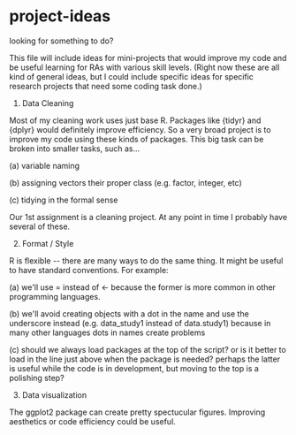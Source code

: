 # project-ideas
looking for something to do?

This file will include ideas for mini-projects that would improve my code and be useful learning for RAs with various skill levels. (Right now these are all kind of general ideas, but I could include specific ideas for specific research projects that need some coding task done.)


 1. Data Cleaning

Most of my cleaning work uses just base R. Packages like {tidyr} and {dplyr} would definitely improve efficiency. So a very broad project is to improve my code using these kinds of packages. This big task can be broken into smaller tasks, such as...


 (a) variable naming
 
 (b) assigning vectors their proper class (e.g. factor, integer, etc)
 
 (c) tidying in the formal sense
 
 Our 1st assignment is a cleaning project. At any point in time I probably have several of these.
 
 
 
 2. Format / Style
 
R is flexible -- there are many ways to do the same thing. It might be useful to have standard conventions. For example:
 
 (a) we'll use = instead of <- because the former is more common in other programming languages.
 
 (b) we'll avoid creating objects with a dot in the name and use the underscore instead (e.g. data_study1 instead of data.study1) because in many other languages dots in names create problems
 
 (c) should we always load packages at the top of the script? or is it better to load in the line just above when the package is needed? perhaps the latter is useful while the code is in development, but moving to the top is a polishing step?
 
 
 3. Data visualization
 
The ggplot2 package can create pretty spectucular figures. Improving aesthetics or code efficiency could be useful.
 
 

